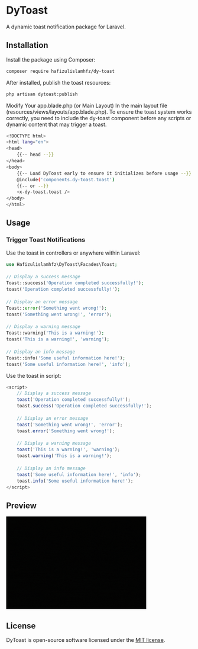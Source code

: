 # DyToast

A dynamic toast notification package for Laravel.
## Installation

Install the package using Composer:

```bash
composer require hafizulislamhfz/dy-toast
```

After installed, publish the toast resources:

```bash
php artisan dytoast:publish
```

Modify Your app.blade.php (or Main Layout)
In the main layout file (resources/views/layouts/app.blade.php). To ensure the toast system works correctly, you need to include the dy-toast component before any scripts or dynamic content that may trigger a toast.

```bash
<!DOCTYPE html>
<html lang="en">
<head>
    {{-- head --}}
</head>
<body>
    {{-- Load DyToast early to ensure it initializes before usage --}}
    @include('components.dy-toast.toast')
    {{-- or --}}
    <x-dy-toast.toast />
</body>
</html>
```

## Usage

### Trigger Toast Notifications

Use the toast in controllers or anywhere within Laravel:

```php
use Hafizulislamhfz\DyToast\Facades\Toast;

// Display a success message
Toast::success('Operation completed successfully!');
toast('Operation completed successfully!');

// Display an error message
Toast::error('Something went wrong!');
toast('Something went wrong!', 'error');

// Display a warning message
Toast::warning('This is a warning!');
toast('This is a warning!', 'warning');

// Display an info message
Toast::info('Some useful information here!');
toast('Some useful information here!', 'info');

```

Use the toast in script:

```js
<script>
    // Display a success message
    toast('Operation completed successfully!');
    toast.success('Operation completed successfully!');

    // Display an error message
    toast('Something went wrong!', 'error');
    toast.error('Something went wrong!');

    // Display a warning message
    toast('This is a warning!', 'warning');
    toast.warning('This is a warning!');

    // Display an info message
    toast('Some useful information here!', 'info');
    toast.info('Some useful information here!');
</script>
```

## Preview
<img height="250" src="./art/preview.gif"  alt="DyToast Preview">

## License

DyToast is open-source software licensed under the [MIT license](LICENSE).
